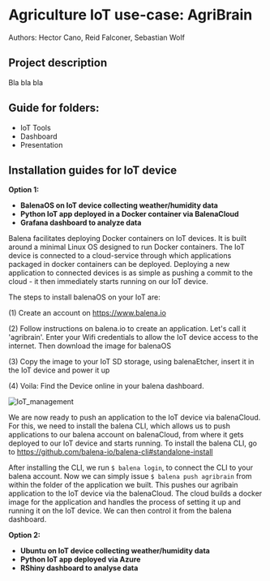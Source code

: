 # Agriculture IoT use-case: AgriBrain

Authors: Hector Cano, Reid Falconer, Sebastian Wolf

## Project description

Bla bla bla

## Guide for folders:

- IoT Tools
- Dashboard
- Presentation

## Installation guides for IoT device

**Option 1:**
- **BalenaOS on IoT device collecting weather/humidity data**
- **Python IoT app deployed in a Docker container via BalenaCloud**
- **Grafana dashboard to analyze data**

Balena facilitates deploying Docker containers on IoT devices. It is built around a minimal Linux OS designed to run Docker containers. The IoT device is connected to a cloud-service through which applications packaged in docker containers can be deployed. Deploying a new application to connected devices is as simple as pushing a commit to the cloud - it then immediately starts running on our IoT device.

The steps to install balenaOS on your IoT are:

(1) Create an account on https://www.balena.io

(2) Follow instructions on balena.io to create an application. Let's call it 'agribrain'. Enter your Wifi credentials to allow the IoT device access to the internet. Then download the image for balenaOS

(3) Copy the image to your IoT SD storage, using balenaEtcher, insert it in the IoT device and power it up

(4) Voila: Find the Device online in your balena dashboard.

![IoT_management](IoT_Tools/IoT-device-management.png?raw=true "IoT Device Management on Balena Cloud")

We are now ready to push an application to the IoT device via balenaCloud. For this, we need to install the balena CLI, which allows us to push applications to our balena account on balenaCloud, from where it gets deployed to our IoT device and starts running. To install the balena CLI, go to https://github.com/balena-io/balena-cli#standalone-install

After installing the CLI, we run ```$ balena login```, to connect the CLI to your balena account. Now we can simply issue ```$ balena push agribrain``` from within the folder of the application we built. This pushes our agribain application to the IoT device via the balenaCloud. The cloud builds a docker image for the application and handles the process of setting it up and running it on the IoT device. We can then control it from the balena dashboard.


**Option 2:**
- **Ubuntu on IoT device collecting weather/humidity data**
- **Python IoT app deployed via Azure**
- **RShiny dashboard to analyse data**
